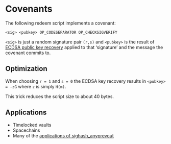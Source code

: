 # Covenants

The following redeem script implements a covenant:

```
<sig> <pubkey> OP_CODESEPARATOR OP_CHECKSIGVERIFY
```


`<sig>` is just a random signature pair `(r,s)` and `<pubkey>` is the result of [ECDSA public key recovery](https://crypto.stackexchange.com/questions/18105/how-does-recovering-the-public-key-from-an-ecdsa-signature-work) applied to that ‘signature’ and the message the covenant commits to.


## Optimization
When choosing `r = 1` and `s = 0` the ECDSA key recovery results in `<pubkey> = -zG` where `z` is simply `H(m)`.

This trick reduces the script size to about 40 bytes.


## Applications
- Timelocked vaults 
- Spacechains
- Many of the [applications of sighash_anyprevout](https://anyprevout.xyz/)
